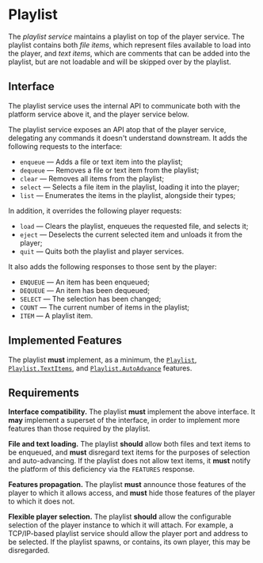 # Playlist

The _playlist service_ maintains a playlist on top of the player service.  The
playlist contains both _file items_, which represent files available to load
into the player, and _text items_, which are comments that can be added into the
playlist, but are not loadable and will be skipped over by the playlist.

## Interface

The playlist service uses the internal API to communicate both with the platform
service above it, and the player service below.

The playlist service exposes an API atop that of the player service, delegating
any commands it doesn't understand downstream.  It adds the following requests
to the interface:

* `enqueue` — Adds a file or text item into the playlist;
* `dequeue` — Removes a file or text item from the playlist;
* `clear` — Removes all items from the playlist;
* `select` — Selects a file item in the playlist, loading it into the player;
* `list` — Enumerates the items in the playlist, alongside their types;

In addition, it overrides the following player requests:

* `load` — Clears the playlist, enqueues the requested file, and selects it;
* `eject` — Deselects the current selected item and unloads it from the player;
* `quit` — Quits both the playlist and player services.

It also adds the following responses to those sent by the player:

* `ENQUEUE` — An item has been enqueued;
* `DEQUEUE` — An item has been dequeued;
* `SELECT` — The selection has been changed;
* `COUNT` — The current number of items in the playlist;
* `ITEM` — A playlist item.

## Implemented Features

The playlist __must__ implement, as a minimum, the [`Playlist`],
[`Playlist.TextItems`], and [`Playlist.AutoAdvance`] features.

## Requirements

__Interface compatibility.__  The playlist __must__ implement the above
interface. It __may__ implement a superset of the interface, in order to
implement more features than those required by the playlist.

__File and text loading.__  The playlist __should__ allow both files and text
items to be enqueued, and __must__ disregard text items for the purposes of
selection and auto-advancing.  If the playlist does not allow text items, it
__must__ notify the platform of this deficiency via the `FEATURES` response.

__Features propagation.__  The playlist __must__ announce those features of the
player to which it allows access, and __must__ hide those features of the player
to which it does not.

__Flexible player selection.__  The playlist __should__ allow the configurable
selection of the player instance to which it will attach.  For example, a
TCP/IP-based playlist service should allow the player port and address to be
selected.  If the playlist spawns, or contains, its own player, this may be
disregarded.

[`Playlist`]:             ../comms/internal/feature-playlist.md
[`Playlist.AutoAdvance`]: ../comms/internal/feature-autoadvance.md
[`Playlist.TextItems`]:   ../comms/internal/feature-textitems.md
